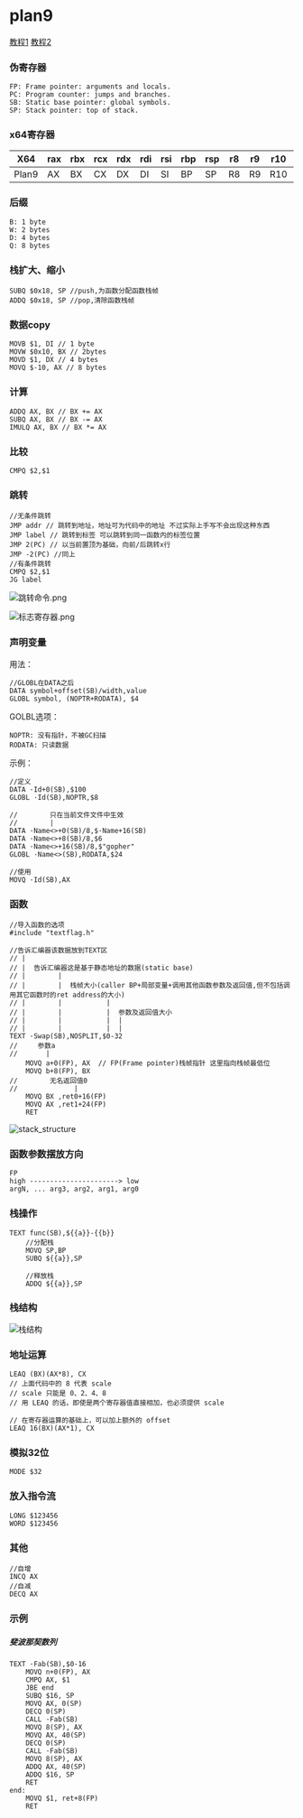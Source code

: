 # plan9

[教程1](https://xargin.com/plan9-assembly/)
[教程2](https://github.com/cch123/golang-notes/blob/master/assembly.md)

### 伪寄存器

```text
FP: Frame pointer: arguments and locals.
PC: Program counter: jumps and branches.
SB: Static base pointer: global symbols.
SP: Stack pointer: top of stack.
```

### x64寄存器

| X64   | rax | rbx | rcx | rdx | rdi | rsi | rbp | rsp | r8  | r9  | r10 | r11 | r12 | r13 | r14 | rip |
|-------|-----|-----|-----|-----|-----|-----|-----|-----|-----|-----|-----|-----|-----|-----|-----|-----|
| Plan9 | AX  | BX  | CX  | DX  | DI  | SI  | BP  | SP  | R8  | R9  | R10 | R11 | R12 | R13 | R14 | PC  |

### 后缀

```text
B: 1 byte
W: 2 bytes
D: 4 bytes
Q: 8 bytes
```

### 栈扩大、缩小

```plan9_x86
SUBQ $0x18, SP //push,为函数分配函数栈帧
ADDQ $0x18, SP //pop,清除函数栈帧
```

### 数据copy

```plan9_x86
MOVB $1, DI // 1 byte
MOVW $0x10, BX // 2bytes
MOVD $1, DX // 4 bytes
MOVQ $-10, AX // 8 bytes
```

### 计算

```plan9_x86
ADDQ AX, BX // BX += AX
SUBQ AX, BX // BX -= AX
IMULQ AX, BX // BX *= AX
```

### 比较

```plan9_x86
CMPQ $2,$1
```

### 跳转

```plan9_x86
//无条件跳转
JMP addr // 跳转到地址，地址可为代码中的地址 不过实际上手写不会出现这种东西
JMP label // 跳转到标签 可以跳转到同一函数内的标签位置
JMP 2(PC) // 以当前置顶为基础，向前/后跳转x行
JMP -2(PC) //同上
//有条件跳转
CMPQ $2,$1
JG label
```

![跳转命令.png](jump.png)

![标志寄存器.png](flag_register.png)

### 声明变量

用法：

```plan9_x86
//GLOBL在DATA之后
DATA symbol+offset(SB)/width,value
GLOBL symbol, (NOPTR+RODATA), $4
```

GOLBL选项：

```text
NOPTR: 没有指针，不被GC扫描
RODATA: 只读数据
```

示例：

```plan9_x86
//定义
DATA ·Id+0(SB),$100
GLOBL ·Id(SB),NOPTR,$8

//        只在当前文件文件中生效
//        |
DATA ·Name<>+0(SB)/8,$·Name+16(SB)
DATA ·Name<>+8(SB)/8,$6
DATA ·Name<>+16(SB)/8,$"gopher"
GLOBL ·Name<>(SB),RODATA,$24

//使用
MOVQ ·Id(SB),AX
```

### 函数

```plan9_x86
//导入函数的选项
#include "textflag.h"

//告诉汇编器该数据放到TEXT区
// |
// |  告诉汇编器这是基于静态地址的数据(static base)
// |        |
// |        |  栈帧大小(caller BP+局部变量+调用其他函数参数及返回值,但不包括调用其它函数时的ret address的大小)
// |        |           |
// |        |           |  参数及返回值大小
// |        |           |  |
// |        |           |  |
TEXT ·Swap(SB),NOSPLIT,$0-32
//     参数a
//       |
    MOVQ a+0(FP), AX  // FP(Frame pointer)栈帧指针 这里指向栈帧最低位
    MOVQ b+8(FP), BX
//        无名返回值0
//              |
    MOVQ BX ,ret0+16(FP)
    MOVQ AX ,ret1+24(FP)
    RET
```

![stack_structure](stack_structure.png)

### 函数参数摆放方向

```text
FP
high ----------------------> low
argN, ... arg3, arg2, arg1, arg0
```

### 栈操作

```plan9_x86
TEXT func(SB),${{a}}-{{b}}
    //分配栈
    MOVQ SP,BP
    SUBQ ${{a}},SP
    
    //释放栈
    ADDQ ${{a}},SP
```

### 栈结构

![栈结构](stack.png)

### 地址运算

```plan9_x86
LEAQ (BX)(AX*8), CX
// 上面代码中的 8 代表 scale
// scale 只能是 0、2、4、8
// 用 LEAQ 的话，即使是两个寄存器值直接相加，也必须提供 scale

// 在寄存器运算的基础上，可以加上额外的 offset
LEAQ 16(BX)(AX*1), CX
```

### 模拟32位

```plan9_x86
MODE $32
```

### 放入指令流

```plan9_x86
LONG $123456
WORD $123456
```

### 其他

```plan9_x86
//自增
INCQ AX
//自减
DECQ AX
```

### 示例

##### 斐波那契数列

```plan9_x86
TEXT ·Fab(SB),$0-16
    MOVQ n+0(FP), AX
    CMPQ AX, $1
    JBE end
    SUBQ $16, SP
    MOVQ AX, 0(SP)
    DECQ 0(SP)
    CALL ·Fab(SB)
    MOVQ 8(SP), AX
    MOVQ AX, 40(SP)
    DECQ 0(SP)
    CALL ·Fab(SB)
    MOVQ 8(SP), AX
    ADDQ AX, 40(SP)
    ADDQ $16, SP
    RET
end:
    MOVQ $1, ret+8(FP)
    RET
```
